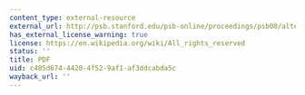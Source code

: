 ```yaml
---
content_type: external-resource
external_url: http://psb.stanford.edu/psb-online/proceedings/psb08/alterovitz.pdf
has_external_license_warning: true
license: https://en.wikipedia.org/wiki/All_rights_reserved
status: ''
title: PDF
uid: c485d674-4420-4f52-9af1-af3ddcabda5c
wayback_url: ''
---
```

